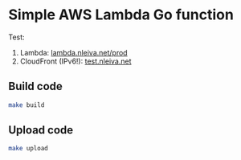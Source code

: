 # Simple AWS Lambda Go function

Test:
1. Lambda: [lambda.nleiva.net/prod](https://lambda.nleiva.net/prod)
2. CloudFront (IPv6!): [test.nleiva.net](https://test.nleiva.net/)

## Build code

```bash
make build
```

## Upload code

```bash
make upload
```

